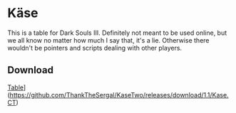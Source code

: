 # Käse 
This is a table for Dark Souls III. Definitely not meant to be used online, but we all know no matter how much I say that, it's a lie. Otherwise there wouldn't be pointers and scripts dealing with other players.

## Download
[Table](https://imgur.com/upYBpcT)](https://github.com/ThankTheSergal/KaseTwo/releases/download/1.1/Kase.CT)
